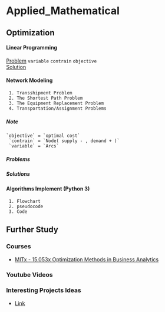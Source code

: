 # Applied_Mathematical

## Optimization

#### Linear Programming
     
   [Problem](https://docs.google.com/document/d/145ZE2ROviynli4JsHqq36wOsb8CWaniKgRa1vdcHD_I/edit?usp=sharing) `variable` `contrain` `objective` 
   <br>
   [Solution](https://docs.google.com/spreadsheets/d/1u2Hg92uHjqpBwaXoY1vOXOozK8RGEwEJ-0tTrx8xeZA/edit?usp=sharing)
#### Network Modeling
     1. Transshipment Problem
     2. The Shortest Path Problem
     3. The Equipment Replacement Problem
     4. Transportation/Assignment Problems
##### Note

    `objective` = `optimal cost`
     `contrain` = `Node( supply - , demand + )`
     `variable` = `Arcs`
    
    
##### Problems
##### Solutions
     
#### Algorithms Implement (Python 3)
     1. Flowchart
     2. pseudocode
     3. Code


## Further Study 
### Courses
   * [MITx - 15.053x Optimization Methods in Business Analytics](https://openlearninglibrary.mit.edu/courses/course-v1:MITx+15.053x+3T2016/course/)

### Youtube Videos

### Interesting Projects Ideas
  * [Link](http://web.mit.edu/15.053/www/projects.htm)




